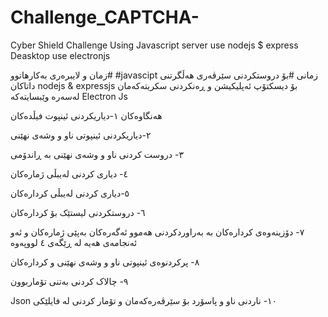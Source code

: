 # Challenge_CAPTCHA-
Cyber Shield Challenge Using Javascript server use nodejs $ express  Deasktop use electronjs

زمان و لایبرەری بەکارهاتوو#
#javascipt زمانی 
  #بۆ دروستکردنی سێرڤەری هەڵگرتنی داتاکان nodejs & expressjs 
بۆ دیسکتۆپ ئەپلیکیشن و ڕەنکردنی سکریتەکەمان لەسەرە وێبسایتەکە Electron Js  

هەنگاوەکان 
١-دیاریکردنی ئینپوت فیڵدەکان 

٢-دیاریکردنی ئینپوتی ناو و وشەی نهێنی

٣- دروست کردنی ناو و وشەی نهێنی بە ڕاندۆمی 

٤- دیاری کردنی لەیبڵی ژمارەکان 

٥-دیاری کردنی لەیبڵی کردارەکان 

٦- دروستکردنی لیستێک بۆ کردارەکان 

٧- دۆزینەوەی کردارەکان  بە بەراوردکردنی هەموو ئەگەرەکان بەپێی ژمارەکان و ئەو ئەنجامەی هەیە لە ڕێگەی ٤ لووپەوە 

 ٨- پرکردنوەی ئینپوتی ناو و وشەی نهێنی و کردارەکان
 
  ٩- چالاک کردنی بەتنی تۆماربوون

 Json ١٠- ناردنی ناو و پاسۆرد بۆ سێرڤەرەکەمان و تۆمار کردنی لە فایلێکی



